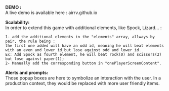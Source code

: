 **DEMO :**  
A live demo is available here : airrv.github.io

**Scalability:**  
In order to extend this game with additional elements, like Spock, Lizard... :

    1- add the additional elements in the "elements" array, allways by pair, the rule being :
    the first one added will have an odd id, meaning he will beat elements with an even and lower id but lose against odd and lower id.
    Ex: Add Spock as fourth element, he will beat rock(0) and scissors(2) but lose against paper(1);  
    2- Manually add the corresponding button in "onePlayerScreenContent".

**Alerts and prompts:**  
Those popup boxes are here to symbolize an interaction with the user. In a production context, they would be replaced with more user friendly items.
